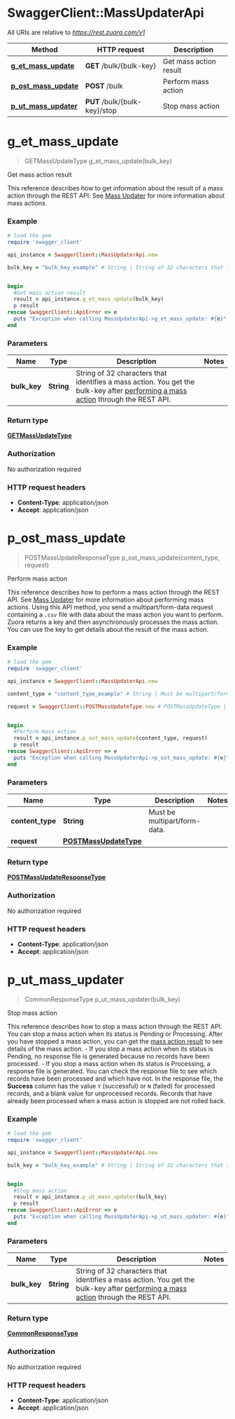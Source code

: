 # SwaggerClient::MassUpdaterApi

All URIs are relative to *https://rest.zuora.com/v1*

Method | HTTP request | Description
------------- | ------------- | -------------
[**g_et_mass_update**](MassUpdaterApi.md#g_et_mass_update) | **GET** /bulk/{bulk-key} | Get mass action result
[**p_ost_mass_update**](MassUpdaterApi.md#p_ost_mass_update) | **POST** /bulk | Perform mass action
[**p_ut_mass_updater**](MassUpdaterApi.md#p_ut_mass_updater) | **PUT** /bulk/{bulk-key}/stop | Stop mass action


# **g_et_mass_update**
> GETMassUpdateType g_et_mass_update(bulk_key)

Get mass action result

This reference describes how to get information about the result of a mass action through the REST API. See [Mass Updater](https://knowledgecenter.zuora.com/CC_Finance/Mass_Updater) for more information about mass actions. 

### Example
```ruby
# load the gem
require 'swagger_client'

api_instance = SwaggerClient::MassUpdaterApi.new

bulk_key = "bulk_key_example" # String | String of 32 characters that identifies a mass action. You get the bulk-key after [performing a mass action](https://knowledgecenter.zuora.com/DC_Developers/REST_API/B_REST_API_reference/Mass_Updater/A_Perform_Mass_Action) through the REST API. 


begin
  #Get mass action result
  result = api_instance.g_et_mass_update(bulk_key)
  p result
rescue SwaggerClient::ApiError => e
  puts "Exception when calling MassUpdaterApi->g_et_mass_update: #{e}"
end
```

### Parameters

Name | Type | Description  | Notes
------------- | ------------- | ------------- | -------------
 **bulk_key** | **String**| String of 32 characters that identifies a mass action. You get the bulk-key after [performing a mass action](https://knowledgecenter.zuora.com/DC_Developers/REST_API/B_REST_API_reference/Mass_Updater/A_Perform_Mass_Action) through the REST API.  | 

### Return type

[**GETMassUpdateType**](GETMassUpdateType.md)

### Authorization

No authorization required

### HTTP request headers

 - **Content-Type**: application/json
 - **Accept**: application/json



# **p_ost_mass_update**
> POSTMassUpdateResponseType p_ost_mass_update(content_type, request)

Perform mass action

This reference describes how to perform a mass action through the REST API. See [Mass Updater](https://knowledgecenter.zuora.com/CC_Finance/Mass_Updater) for more information about performing mass actions.  Using this API method, you send a multipart/form-data request containing a `.csv` file with data about the mass action you want to perform. Zuora returns a key and then asynchronously processes the mass action. You can use the key to get details about the result of the mass action. 

### Example
```ruby
# load the gem
require 'swagger_client'

api_instance = SwaggerClient::MassUpdaterApi.new

content_type = "content_type_example" # String | Must be multipart/form-data. 

request = SwaggerClient::POSTMassUpdateType.new # POSTMassUpdateType | 


begin
  #Perform mass action
  result = api_instance.p_ost_mass_update(content_type, request)
  p result
rescue SwaggerClient::ApiError => e
  puts "Exception when calling MassUpdaterApi->p_ost_mass_update: #{e}"
end
```

### Parameters

Name | Type | Description  | Notes
------------- | ------------- | ------------- | -------------
 **content_type** | **String**| Must be multipart/form-data.  | 
 **request** | [**POSTMassUpdateType**](POSTMassUpdateType.md)|  | 

### Return type

[**POSTMassUpdateResponseType**](POSTMassUpdateResponseType.md)

### Authorization

No authorization required

### HTTP request headers

 - **Content-Type**: application/json
 - **Accept**: application/json



# **p_ut_mass_updater**
> CommonResponseType p_ut_mass_updater(bulk_key)

Stop mass action

This reference describes how to stop a mass action through the REST API. You can stop a mass action when its status is Pending or Processing. After you have stopped a mass action, you can get the [mass action result](https://knowledgecenter.zuora.com/DC_Developers/REST_API/B_REST_API_reference/Mass_Updater/B_Get_Mass_Action_Result) to see details of the mass action.  - If you stop a mass action when its status is Pending, no response file is generated because no records have been processed.  - If you stop a mass action when its status is Processing, a response file is generated. You can check the response file to see which records have been processed and which have not. In the response file, the **Success** column has the value `Y` (successful) or `N` (failed) for processed records, and a blank value for unprocessed records.  Records that have already been processed when a mass action is stopped are not rolled back. 

### Example
```ruby
# load the gem
require 'swagger_client'

api_instance = SwaggerClient::MassUpdaterApi.new

bulk_key = "bulk_key_example" # String | String of 32 characters that identifies a mass action. You get the bulk-key after [performing a mass action](https://knowledgecenter.zuora.com/BC_Developers/REST_API/B_REST_API_reference/Mass_Updater/A_Perform_Mass_Action) through the REST API. 


begin
  #Stop mass action
  result = api_instance.p_ut_mass_updater(bulk_key)
  p result
rescue SwaggerClient::ApiError => e
  puts "Exception when calling MassUpdaterApi->p_ut_mass_updater: #{e}"
end
```

### Parameters

Name | Type | Description  | Notes
------------- | ------------- | ------------- | -------------
 **bulk_key** | **String**| String of 32 characters that identifies a mass action. You get the bulk-key after [performing a mass action](https://knowledgecenter.zuora.com/BC_Developers/REST_API/B_REST_API_reference/Mass_Updater/A_Perform_Mass_Action) through the REST API.  | 

### Return type

[**CommonResponseType**](CommonResponseType.md)

### Authorization

No authorization required

### HTTP request headers

 - **Content-Type**: application/json
 - **Accept**: application/json



